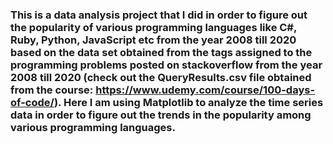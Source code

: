 ### This is a data analysis project that I did in order to figure out the popularity of various programming languages like C#, Ruby, Python, JavaScript etc from the year 2008 till 2020 based on the data set obtained from the tags assigned to the programming problems posted on stackoverflow from the year 2008 till 2020 (check out the QueryResults.csv file obtained from the course: https://www.udemy.com/course/100-days-of-code/). Here I am using Matplotlib to analyze the time series data in order to figure out the trends in the popularity among various programming languages.
